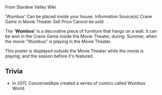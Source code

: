 From Stardew Valley Wiki

'Wumbus' Can be placed inside your house. Information Source(s) Crane Game in Movie Theater Sell Price Cannot be sold

The '**Wumbus'** is a decorative piece of furniture that hangs on a wall. It can be won in the Crane Game inside the Movie Theater, during  Summer, when the movie "Wumbus" is playing in the Movie Theater.

This poster is displayed outside the Movie Theater while the movie is playing, and the season before it's featured.

## Trivia

- In 2011, ConcernedApe created a series of comics called Wumbus World.